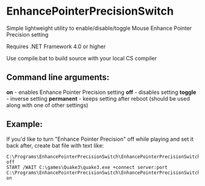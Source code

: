 # EnhancePointerPrecisionSwitch

Simple lightweight utility to enable/disable/toggle Mouse Enhance Pointer Precision setting

Requires .NET Framework 4.0 or higher

Use compile.bat to build source with your local CS compiler

## Command line arguments:
**on** - enables Enhance Pointer Precision setting
**off** - disables setting
**toggle** - inverse setting
**permanent** - keeps setting after reboot (should be used along with one of other settings)

## Example:

If you'd like to turn "Enhance Pointer Precision" off while playing and set it back after,
create bat file with text like:
```
C:\Programs\EnhancePointerPrecisionSwitch\EnhancePointerPrecisionSwitch.exe off
START /WAIT C:\games\Quake3\quake3.exe +connect server:port
C:\Programs\EnhancePointerPrecisionSwitch\EnhancePointerPrecisionSwitch.exe on
```